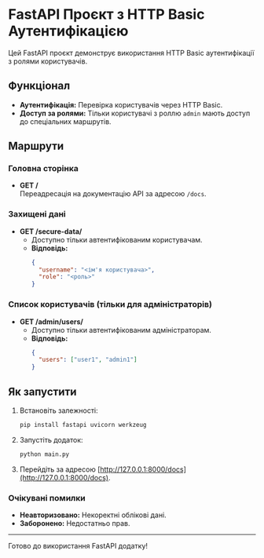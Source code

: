 # FastAPI Проєкт з HTTP Basic Аутентифікацією

Цей FastAPI проєкт демонструє використання HTTP Basic аутентифікації з ролями користувачів.

## Функціонал

- **Аутентифікація:** Перевірка користувачів через HTTP Basic.
- **Доступ за ролями:** Тільки користувачі з роллю `admin` мають доступ до спеціальних маршрутів.

## Маршрути

### Головна сторінка
- **GET /**  
  Переадресація на документацію API за адресою `/docs`.

### Захищені дані
- **GET /secure-data/**
  - Доступно тільки автентифікованим користувачам.
  - **Відповідь:**
    ```json
    {
      "username": "<ім'я користувача>",
      "role": "<роль>"
    }
    ```

### Список користувачів (тільки для адміністраторів)
- **GET /admin/users/**
  - Доступно тільки автентифікованим адміністраторам.
  - **Відповідь:**
    ```json
    {
      "users": ["user1", "admin1"]
    }
    ```

## Як запустити

1. Встановіть залежності:
   ```bash
   pip install fastapi uvicorn werkzeug
   ```
2. Запустіть додаток:
   ```bash
   python main.py
   ```
3. Перейдіть за адресою [http://127.0.0.1:8000/docs](http://127.0.0.1:8000/docs).


### Очікувані помилки
- **Неавторизовано:** Некоректні облікові дані.
- **Заборонено:** Недостатньо прав.

---
Готово до використання FastAPI додатку!

